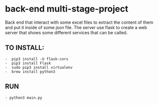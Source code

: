 # back-end multi-stage-project
Back end that interact with some excel files to extract the content of them and put it inside of some json file.
The server use flask to create a web server that shows some different services that can be called.

## TO INSTALL:

    -  pip3 install -U flask-cors
    -  pip3 install Flask
    -  sudo pip3 install virtualenv
    -  brew install python3

## RUN

    - python3 main.py
